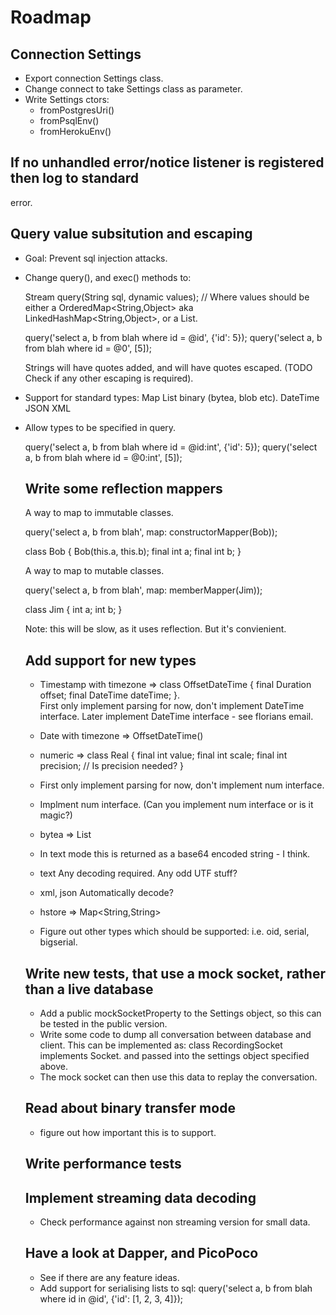 # Roadmap

## Connection Settings
   - Export connection Settings class.
   - Change connect to take Settings class as parameter.
   - Write Settings ctors:
      - fromPostgresUri()
      - fromPsqlEnv()
      - fromHerokuEnv()

## If no unhandled error/notice listener is registered then log to standard
   error.

## Query value subsitution and escaping
  - Goal: Prevent sql injection attacks.
  - Change query(), and exec() methods to:
     
     Stream query(String sql, dynamic values);
     // Where values should be either a OrderedMap<String,Object> aka LinkedHashMap<String,Object>,
        or a List<Object>.

     query('select a, b from blah where id = @id', {'id': 5});
     query('select a, b from blah where id = @0', [5]);

     Strings will have quotes added, and will have quotes escaped. (TODO Check if any other escaping is required).

  -  Support for standard types:
     Map
     List<int> binary (bytea, blob etc).
     DateTime
     JSON
     XML 

  - Allow types to be specified in query.

    query('select a, b from blah where id = @id:int', {'id': 5});
    query('select a, b from blah where id = @0:int', [5]);


## Write some reflection mappers

  A way to map to immutable classes.

  query('select a, b from blah', map: constructorMapper(Bob));

  class Bob {
    Bob(this.a, this.b);
    final int a;
    final int b;
  }


  A way to map to mutable classes.

  query('select a, b from blah', map: memberMapper(Jim));

  class Jim {
    int a;
    int b;
  }

  Note: this will be slow, as it uses reflection. But it's convienient.



## Add support for new types

  - Timestamp with timezone => class OffsetDateTime { final Duration offset; final DateTime dateTime; }.    
    First only implement parsing for now, don't implement DateTime interface.
    Later implement DateTime interface - see florians email.

  - Date with timezone => OffsetDateTime()

  - numeric => class Real { final int value; final int scale; final int precision; // Is precision needed? }
  - First only implement parsing for now, don't implement num interface.
  - Implment num interface. (Can you implement num interface or is it magic?)

  - bytea => List<int>
  - In text mode this is returned as a base64 encoded string - I think.

  - text Any decoding required. Any odd UTF stuff?

  - xml, json Automatically decode?

  - hstore => Map<String,String>

  - Figure out other types which should be supported:
    i.e. oid, serial, bigserial.


## Write new tests, that use a mock socket, rather than a live database
  - Add a public mockSocketProperty to the Settings object, so this can be tested
    in the public version.
  - Write some code to dump all conversation between database and client. This
    can be implemented as: class RecordingSocket implements Socket. and passed
    into the settings object specified above.
  - The mock socket can then use this data to replay the conversation.


## Read about binary transfer mode
  - figure out how important this is to support.


## Write performance tests


## Implement streaming data decoding
   - Check performance against non streaming version for small data.


## Have a look at Dapper, and PicoPoco
   - See if there are any feature ideas.
   - Add support for serialising lists to sql:
    query('select a, b from blah where id in @id', {'id': [1, 2, 3, 4]});

